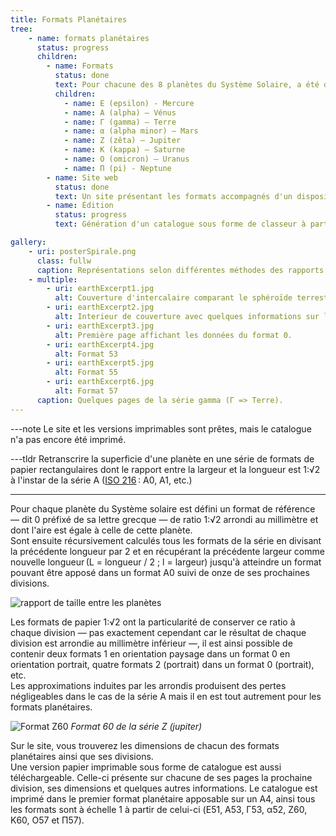 ```yaml
---
title: Formats Planétaires
tree:
    - name: formats planétaires
      status: progress
      children:
        - name: Formats
          status: done
          text: Pour chacune des 8 planètes du Système Solaire, a été définie une série de formats de papier au ratio 1:√2
          children:
            - name: Ε (epsilon) - Mercure
            - name: Α (alpha) – Vénus
            - name: Γ (gamma) – Terre
            - name: α (alpha minor) – Mars
            - name: Ζ (zêta) – Jupiter
            - name: Κ (kappa) – Saturne
            - name: Ο (omicron) – Uranus
            - name: Π (pi) - Neptune
        - name: Site web
          status: done
          text: Un site présentant les formats accompagnés d'un dispositif de visualisation et proposant des versions papier en téléchargement.
        - name: Édition
          status: progress
          text: Génération d'un catalogue sous forme de classeur à partir des différentes données sur les formats. Chaque planète dispose de son intercalaire, d'un nombre de pages équivalent au nombre de formats de la série imprimé sur papier calque et d'une fiche récapitulative.

gallery:
    - uri: posterSpirale.png
      class: fullw
      caption: Représentations selon différentes méthodes des rapports entre les formats inférieurs au Γ49 (équivalent A0).
    - multiple:
        - uri: earthExcerpt1.jpg
          alt: Couverture d'intercalaire comparant le sphéroïde terrestre et son équivalent à plat.
        - uri: earthExcerpt2.jpg
          alt: Interieur de couverture avec quelques informations sur la série.
        - uri: earthExcerpt3.jpg
          alt: Première page affichant les données du format 0.
        - uri: earthExcerpt4.jpg
          alt: Format 53
        - uri: earthExcerpt5.jpg
          alt: Format 55
        - uri: earthExcerpt6.jpg
          alt: Format 57
      caption: Quelques pages de la série gamma (Γ => Terre).
---
```

---note
Le site et les versions imprimables sont prêtes, mais le catalogue n'a pas encore été imprimé.


---tldr
Retranscrire la superficie d'une planète en une série de formats de papier rectangulaires dont le rapport entre la largeur et la longueur est 1:√2 à l'instar de la série A ([ISO 216](https://fr.wikipedia.org/wiki/ISO_216) : A0, A1, etc.)


---
Pour chaque planète du Système solaire est défini un format de référence — dit 0 préfixé de sa lettre grecque — de ratio 1:√2 arrondi au millimètre et dont l'aire est égale à celle de cette planète.  
Sont ensuite récursivement calculés tous les formats de la série en divisant la précédente longueur par 2 et en récupérant la précédente largeur comme nouvelle longueur (L = longueur / 2 ; l = largeur) jusqu'à atteindre un format pouvant être apposé dans un format A0 suivi de onze de ses prochaines divisions.

![rapport de taille entre les planètes](rapportTailles.png)

Les formats de papier 1:√2 ont la particularité de conserver ce ratio à chaque division — pas exactement cependant car le résultat de chaque division est arrondie au millimètre inférieur —, il est ainsi possible de contenir deux formats 1 en orientation paysage dans un format 0 en orientation portrait, quatre formats 2 (portrait) dans un format 0 (portrait), etc.  
Les approximations induites par les arrondis produisent des pertes négligeables dans le cas de la série A mais il en est tout autrement pour les formats planétaires.

![Format Ζ60](jupiter60.jpg)
*Format 60 de la série Ζ (jupiter)*

Sur le site, vous trouverez les dimensions de chacun des formats planétaires ainsi que ses divisions.  
Une version papier imprimable sous forme de catalogue est aussi téléchargeable. Celle-ci présente sur chacune de ses pages la prochaine division, ses dimensions et quelques autres informations. Le catalogue est imprimé dans le premier format planétaire apposable sur un A4, ainsi tous les formats sont à échelle 1 à partir de celui-ci (Ε51, Α53, Γ53, α52, Ζ60, Κ60, Ο57 et Π57).
